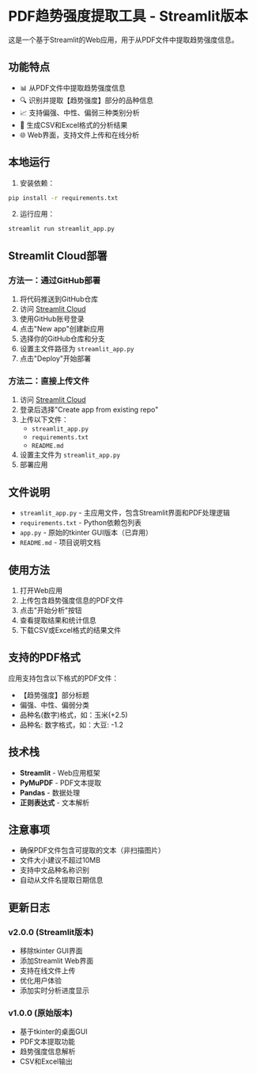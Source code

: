 # PDF趋势强度提取工具 - Streamlit版本

这是一个基于Streamlit的Web应用，用于从PDF文件中提取趋势强度信息。

## 功能特点

- 📊 从PDF文件中提取趋势强度信息
- 🔍 识别并提取【趋势强度】部分的品种信息
- 📈 支持偏强、中性、偏弱三种类别分析
- 📁 生成CSV和Excel格式的分析结果
- 🌐 Web界面，支持文件上传和在线分析

## 本地运行

1. 安装依赖：
```bash
pip install -r requirements.txt
```

2. 运行应用：
```bash
streamlit run streamlit_app.py
```

## Streamlit Cloud部署

### 方法一：通过GitHub部署

1. 将代码推送到GitHub仓库
2. 访问 [Streamlit Cloud](https://streamlit.io/cloud)
3. 使用GitHub账号登录
4. 点击"New app"创建新应用
5. 选择你的GitHub仓库和分支
6. 设置主文件路径为 `streamlit_app.py`
7. 点击"Deploy"开始部署

### 方法二：直接上传文件

1. 访问 [Streamlit Cloud](https://streamlit.io/cloud)
2. 登录后选择"Create app from existing repo"
3. 上传以下文件：
   - `streamlit_app.py`
   - `requirements.txt`
   - `README.md`
4. 设置主文件为 `streamlit_app.py`
5. 部署应用

## 文件说明

- `streamlit_app.py` - 主应用文件，包含Streamlit界面和PDF处理逻辑
- `requirements.txt` - Python依赖包列表
- `app.py` - 原始的tkinter GUI版本（已弃用）
- `README.md` - 项目说明文档

## 使用方法

1. 打开Web应用
2. 上传包含趋势强度信息的PDF文件
3. 点击"开始分析"按钮
4. 查看提取结果和统计信息
5. 下载CSV或Excel格式的结果文件

## 支持的PDF格式

应用支持包含以下格式的PDF文件：
- 【趋势强度】部分标题
- 偏强、中性、偏弱分类
- 品种名(数字)格式，如：玉米(+2.5)
- 品种名: 数字格式，如：大豆: -1.2

## 技术栈

- **Streamlit** - Web应用框架
- **PyMuPDF** - PDF文本提取
- **Pandas** - 数据处理
- **正则表达式** - 文本解析

## 注意事项

- 确保PDF文件包含可提取的文本（非扫描图片）
- 文件大小建议不超过10MB
- 支持中文品种名称识别
- 自动从文件名提取日期信息

## 更新日志

### v2.0.0 (Streamlit版本)
- 移除tkinter GUI界面
- 添加Streamlit Web界面
- 支持在线文件上传
- 优化用户体验
- 添加实时分析进度显示

### v1.0.0 (原始版本)
- 基于tkinter的桌面GUI
- PDF文本提取功能
- 趋势强度信息解析
- CSV和Excel输出